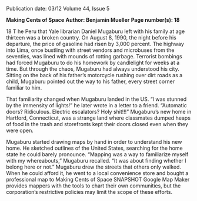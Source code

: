 Publication date: 03/12
Volume 44, Issue 5

**Making Cents of Space**
**Author: Benjamin Mueller**
**Page number(s): 18**

18
T
he Peru that Yale librarian 
Daniel Mugaburu left with 
his family at age thirteen was 
a broken country. On August 8, 1990, 
the night before his departure, the 
price of gasoline had risen by 3,000 
percent. The highway into Lima, 
once bustling with street vendors 
and microbuses from the seventies, 
was lined with mounds of rotting 
garbage. Terrorist bombings had 
forced Mugaburu to do his homework 
by candlelight for weeks at a time. But 
through the chaos, Mugaburu had 
always understood his city. Sitting on 
the back of his father’s motorcycle 
rushing over dirt roads as a child, 
Mugaburu pointed out the way to his 
father, every street corner familiar to 
him.

That familiarity changed when 
Mugaburu landed in the US. “I was 
stunned by the immensity of lights!” 
he later wrote in a letter to a friend. 
“Automatic 
doors? 
Ridiculous. 
Electric 
escalators? 
Holy 
shit!!!” 
Mugaburu’s new home in Hartford, 
Connecticut, was a strange land where 
classmates dumped heaps of food in 
the trash and storefronts kept their 
doors closed even when they were 
open.

Mugaburu started drawing maps 
by hand in order to understand his 
new home. He sketched outlines of 
the United States, searching for the 
home state he could barely pronounce. 
“Mapping was a way to familiarize 
myself 
with 
my 
whereabouts,” 
Mugaburu recalled. “It was about 
finding whether I belong here or not.” 
Mugaburu drew the streets that others 
only walked. When he could afford it, 
he went to a local convenience store 
and bought a professional map to 
Making Cents of Space
              SNAPSHOT
Google Map Maker provides mappers with the tools to chart their own 
communities, but the corporation’s restrictive policies may limit the scope 
of these efforts.